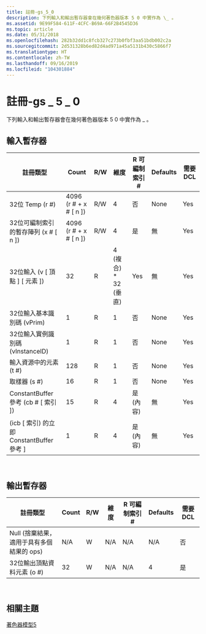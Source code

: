 ```yaml
---
title: 註冊-gs_5_0
description: 下列輸入和輸出暫存器會在幾何著色器版本 5 0 中實作為 \_ 。
ms.assetid: 9E99F584-611F-4CFC-B69A-66F2B4545D36
ms.topic: article
ms.date: 05/31/2018
ms.openlocfilehash: 282b32dd1c8fcb327c273b0fbf3aa51bdb002c2a
ms.sourcegitcommit: 2d531328b6ed82d4ad971a45a5131b430c5866f7
ms.translationtype: HT
ms.contentlocale: zh-TW
ms.lasthandoff: 09/16/2019
ms.locfileid: "104301884"
---
```

# <a name="registers---gs_5_0"></a>註冊-gs \_ 5 \_ 0

下列輸入和輸出暫存器會在幾何著色器版本 5 0 中實作為 \_ 。

## <a name="input-registers"></a>輸入暫存器



| 註冊類型                                     | Count              | R/W | 維度         | R 可編制索引\# | Defaults | 需要 DCL |
|---------------------------------------------------|--------------------|-----|-------------------|------------------|----------|--------------|
| 32位 Temp (r \#)                                  | 4096 (r \# + x \# \[ n \])  | R/W | 4                 | 否               | None     | Yes          |
| 32位可編制索引的暫存陣列 (x \# \[ n \])             | 4096 (r \# + x \# \[ n \])  | R/W | 4                 | 是              | 無     | Yes          |
| 32位輸入 (v \[ 頂點 \] \[ 元素 \])              | 32                 | R   | 4 (複合) \* 32 (垂直)  | Yes              | 無     | Yes          |
| 32位輸入基本識別碼 (vPrim)                  | 1                  | R   | 1                 | 否               | None     | Yes          |
| 32位輸入實例識別碼 (vInstanceID)             | 1                  | R   | 1                 | 否               | None     | Yes          |
| 輸入資源中的元素 (t \#)                 | 128                | R   | 1                 | 否               | None     | Yes          |
| 取樣器 (s \#)                                      | 16                 | R   | 1                 | 否               | None     | Yes          |
| ConstantBuffer 參考 (cb \# \[ 索引 \])           | 15                 | R   | 4                 | 是 (內容)     | 無     | Yes          |
|  (icb \[ 索引) 的立即 ConstantBuffer 參考 \] | 1                  | R   | 4                 | 是 (內容)     | 無     | Yes          |



 

## <a name="output-registers"></a>輸出暫存器



| 註冊類型                                               | Count | R/W | 維度 | R 可編制索引\# | Defaults | 需要 DCL |
|-------------------------------------------------------------|-------|-----|-----------|------------------|----------|--------------|
| Null (捨棄結果，適用于具有多個結果的 ops)  | N/A   | W   | N/A       | N/A              | N/A      | 否           |
| 32位輸出頂點資料元素 (o \#)                      | 32    | W   | N/A       | N/A              | 4        | 是          |



 

## <a name="related-topics"></a>相關主題

<dl> <dt>

[著色器模型5](d3d11-graphics-reference-sm5.md)
</dt> </dl>

 

 




